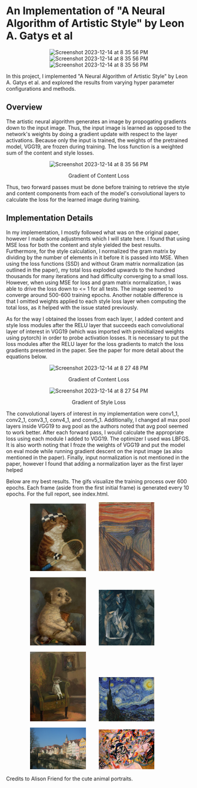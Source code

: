 # An Implementation of "A Neural Algorithm of Artistic Style" by Leon A. Gatys et al

<p align="center">
  <img width="250" alt="Screenshot 2023-12-14 at 8 35 56 PM" src="https://github.com/AndyyHuang/Artistic-Neural-Alg/assets/76765795/bf37aed1-294b-4181-a154-9f87379d8039">
  <img width="250" alt="Screenshot 2023-12-14 at 8 35 56 PM" src="https://github.com/AndyyHuang/Artistic-Neural-Alg/assets/76765795/8a557e10-295c-4cd2-a2c7-d71f24158d62">
  <img width="250" alt="Screenshot 2023-12-14 at 8 35 56 PM" src="https://github.com/AndyyHuang/Artistic-Neural-Alg/assets/76765795/6605097b-fd24-4d14-906f-4c5a967328e0">
</p>

In this project, I implemented "A Neural Algorithm of Artistic Style" by Leon A. Gatys et al. and explored the results from varying hyper parameter configurations and methods.

## Overview
The artistic neural algorithm generates an image by propogating gradients down to the input image. Thus, the input image is learned as opposed to the network's weights by doing a gradient update with respect to the layer activations. Because only the input is trained, the weights of the pretrained model, VGG19, are frozen during training. The loss function is a weighted sum of the content and style losses.

<p align="center">
  <img width="400" alt="Screenshot 2023-12-14 at 8 35 56 PM" src="https://github.com/AndyyHuang/Artistic-Neural-Alg/assets/76765795/c9446b32-cb3a-4e02-aca0-37d28303ccef">
</p>

<p align="center">Gradient of Content Loss</p>

Thus, two forward passes must be done before training to retrieve the style and content components from each of the model's convolutional layers to calculate the loss for the learned image during training.

## Implementation Details
In my implementation, I mostly followed what was on the original paper, however I made some adjustments which I will state here. I found that using MSE loss for both the content and style yielded the best results. Furthermore, for the style calculation, I normalized the gram matrix by dividing by the number of elements in it before it is passed into MSE. When using the loss functions (SSD) and without Gram matrix normalization (as outlined in the paper), my total loss exploded upwards to the hundred thousands for many iterations and had difficulty converging to a small loss. However, when using MSE for loss and gram matrix normalization, I was able to drive the loss down to <= 1 for all tests. The image seemed to converge around 500-600 training epochs. Another notable difference is that I omitted weights applied to each style loss layer when computing the total loss, as it helped with the issue stated previously.

As for the way I obtained the losses from each layer, I added content and style loss modules after the RELU layer that succeeds each convolutional layer of interest in VGG19 (which was imported with preinitialized weights using pytorch) in order to probe activation losses. It is necessary to put the loss modules after the RELU layer for the loss gradients to match the loss gradients presented in the paper. See the paper for more detail about the equations below.

<p align="center">
  <img width="350" alt="Screenshot 2023-12-14 at 8 27 48 PM" src="https://github.com/AndyyHuang/Artistic-Neural-Alg/assets/76765795/685121e7-94fb-40a8-8d69-ac5e86ddfb7f">
</p>
<p align="center">Gradient of Content Loss</p>

<p align="center">
  <img width="350" alt="Screenshot 2023-12-14 at 8 27 54 PM" src="https://github.com/AndyyHuang/Artistic-Neural-Alg/assets/76765795/e2823678-45e3-4272-9104-91a1a55496f0">
</p>
<p align="center">Gradient of Style Loss</p>

The convolutional layers of interest in my implementation were conv1_1, conv2_1, conv3_1, conv4_1, and conv5_1. Additionally, I changed all max pool layers inside VGG19 to avg pool as the authors noted that avg pool seemed to work better. After each forward pass, I would calculate the appropriate loss using each module I added to VGG19. The optimizer I used was LBFGS. It is also worth noting that I froze the weights of VGG19 and put the model on eval mode while running gradient descent on the input image (as also mentioned in the paper). Finally, input normalization is not mentioned in the paper, however I found that adding a normalization layer as the first layer helped

Below are my best results. The gifs visualize the training process over 600 epochs. Each frame (aside from the first initial frame) is generated every 10 epochs. For the full report, see index.html.

<p align="center">
  <img alt="" src="content/orange_cat.jpg" width="30%">
  &nbsp; &nbsp; &nbsp; &nbsp;
  <img alt="" src="style/der_schrei.jpg" width="30%">
  &nbsp; &nbsp; &nbsp; &nbsp;
  <img alt="" src="https://github.com/AndyyHuang/Artistic-Neural-Alg/assets/76765795/66a0c542-a2ef-426b-8047-56040ee50f23" width="30%">
</p>

<p align="center">
  <img alt="" src="content/dog_with_stick.jpg" width="30%">
&nbsp; &nbsp; &nbsp; &nbsp;
  <img alt="" src="style/femme.jpg" width="30%">
&nbsp; &nbsp; &nbsp; &nbsp;
  <img alt="" src="https://github.com/AndyyHuang/Artistic-Neural-Alg/assets/76765795/c025ea26-5e76-4c57-9cac-fa97f9d97276" width="30%">
</p>

<p align="center">
  <img alt="" src="content/small_dog.jpg" width="30%">
&nbsp; &nbsp; &nbsp; &nbsp;
  <img alt="" src="style/starry_night.jpg" width="30%">
&nbsp; &nbsp; &nbsp; &nbsp;
  <img alt="" src="https://github.com/AndyyHuang/Artistic-Neural-Alg/assets/76765795/fae11f65-d092-495f-a0f7-cefd1a087380" width="30%">
</p>

<p align="center">
  <img alt="" src="content/tuebingen.jpg" width="30%">
&nbsp; &nbsp; &nbsp; &nbsp;
  <img alt="" src="style/composition_7.jpg" width="30%">
&nbsp; &nbsp; &nbsp; &nbsp;
  <img alt="" src="https://github.com/AndyyHuang/Artistic-Neural-Alg/assets/76765795/b9e523c6-d01d-46b1-9746-83a7041f7a2a" width="30%">
</p>

Credits to Alison Friend for the cute animal portraits.
